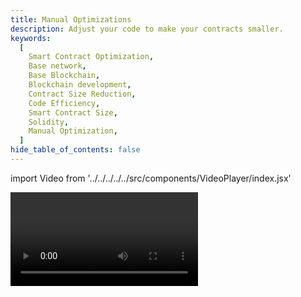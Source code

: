 ```yaml
---
title: Manual Optimizations
description: Adjust your code to make your contracts smaller.
keywords:
  [
    Smart Contract Optimization,
    Base network,
    Base Blockchain,
    Blockchain development,
    Contract Size Reduction,
    Code Efficiency,
    Smart Contract Size,
    Solidity,
    Manual Optimization,
  ]
hide_table_of_contents: false
---
```


import Video from '../../../../../src/components/VideoPlayer/index.jsx'

<Video videoId='863776975' title='Manual Optimizations' />
